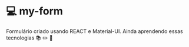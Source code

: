 # :computer: my-form

Formulário criado usando REACT e Material-UI. Ainda aprendendo essas tecnologias :books:  :pencil2: :blue_book:
